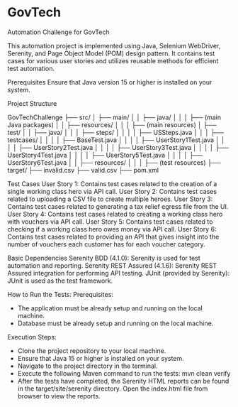 # GovTech
Automation Challenge for GovTech

This automation project is implemented using Java, Selenium WebDriver, Serenity, and Page Object Model (POM) design pattern. It contains test cases for various user stories and utilizes reusable methods for efficient test automation.

Prerequisites
Ensure that Java version 15 or higher is installed on your system.

Project Structure

GovTechChallenge
├── src/
│   ├── main/
│   │   ├── java/
│   │   │   ├── (main Java packages)
│   │   ├── resources/
│   │   │   ├── (main resources)
│   ├── test/
│   │   ├── java/
│   │   │   ├── steps/
│   │   │   │   ├── USSteps.java
│   │   │   ├── testcases/
│   │   │   │   ├── BaseTest.java
│   │   │   │   ├── UserStory1Test.java
│   │   │   │   ├── UserStory2Test.java
│   │   │   │   ├── UserStory3Test.java
│   │   │   │   ├── UserStory4Test.java
│   │   │   │   ├── UserStory5Test.java
│   │   │   │   ├── UserStory6Test.java
│   │   ├── resources/
│   │   │   ├── (test resources)
├── target/
├── invalid.csv
├── valid.csv
├── pom.xml


Test Cases
User Story 1: Contains test cases related to the creation of a single working class hero via API call.
User Story 2: Contains test cases related to uploading a CSV file to create multiple heroes.
User Story 3: Contains test cases related to generating a tax relief egress file from the UI.
User Story 4: Contains test cases related to creating a working class hero with vouchers via API call.
User Story 5: Contains test cases related to checking if a working class hero owes money via API call.
User Story 6: Contains test cases related to providing an API that gives insight into the number of vouchers each customer has for each voucher category.

Basic Dependencies
Serenity BDD (4.1.0): Serenity is used for test automation and reporting.
Serenity REST Assured (4.1.6): Serenity REST Assured integration for performing API testing.
JUnit (provided by Serenity): JUnit is used as the test framework.


How to Run the Tests:
Prerequisites:
- The application must be already setup and running on the local machine.
- Database must be already setup and running on the local machine.

Execution Steps:
- Clone the project repository to your local machine.
- Ensure that Java 15 or higher is installed on your system.
- Navigate to the project directory in the terminal.
- Execute the following Maven command to run the tests:
mvn clean verify
- After the tests have completed, the Serenity HTML reports can be found in the target/site/serenity directory. Open the index.html file from browser to view the reports.
